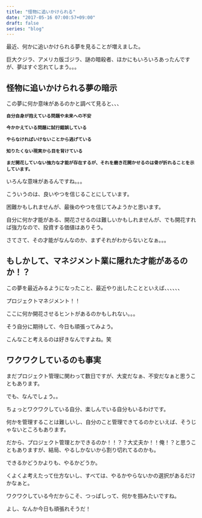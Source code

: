 ```yaml
---
title: "怪物に追いかけられる"
date: "2017-05-16 07:00:57+09:00"
draft: false
series: "blog"
---
```

最近、何かに追いかけられる夢を見ることが増えました。

巨大クジラ、アメリカ版ゴジラ、謎の暗殺者、ほかにもいろいろあったんですが、夢はすぐ忘れてしまう。。。

<h2>怪物に追いかけられる夢の暗示</h2>

この夢に何か意味があるのかと調べて見ると、、、

<strong>``自分自身が抱えている問題や未来への不安``</strong>

<strong>``今かかえている問題に試行錯誤している``</strong>

<strong>``やらなければいけないことから逃げている``</strong>

<strong>``知りたくない現実から目を背けている``</strong>

<strong>``まだ開花していない強力な才能が存在するが、それを磨き花開かせるのは骨が折れることを示しています。``</strong>

いろんな意味があるんですね。。。

こういうのは、良いやつを信じることにしています。

困難かもしれませんが、最後のやつを信じてみようかと思います。

自分に何か才能がある、開花させるのは難しいかもしれませんが、でも開花すれば強力なので、投資する価値はありそう。

さてさて、その才能がなんなのか、まずそれがわからないとなぁ。。。

<h2>もしかして、マネジメント業に隠れた才能があるのか！？</h2>

この夢を最近みるようになったこと、最近やり出したことといえば、、、、、、

プロジェクトマネジメント！！

ここに何か開花させるヒントがあるのかもしれない。。。

そう自分に期待して、今日も頑張ってみよう。

こんなこと考えるのは好きなんですよね。笑

<h2>ワクワクしているのも事実</h2>

まだプロジェクト管理に関わって数日ですが、大変だなぁ、不安だなぁと思うこともあります。

でも、なんでしょう。。

ちょっとワクワクしている自分、楽しんでいる自分もいるわけです。

何かを管理することは難しいし、自分のこと管理できてるのかといえば、そうじゃないところもあります。

だから、プロジェクト管理とかできるのか！！？？大丈夫か！！俺！？と思うこともありますが、結局、やるしかないから割り切れてるのかも。

できるかどうかよりも、やるかどうか。

くよくよ考えたって仕方ないし、すべては、やるかやらないかの選択があるだけかなぁと。

ワクワクしている今だからこそ、つっぱしって、何かを掴みたいですね。

よし、なんか今日も頑張れそうだ！